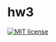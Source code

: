 # hw3

[![MIT license](https://img.shields.io/badge/license-MIT-blue.svg)](https://github.com//akustareva/Functional-Programming/blob/master/hw3/LICENSE)
